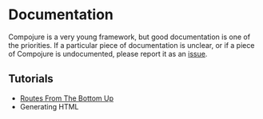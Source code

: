 # Documentation

Compojure is a very young framework, but good documentation is one of the
priorities. If a particular piece of documentation is unclear, or if a piece of
Compojure is undocumented, please report it as an
[issue](http://github.com/weavejester/compojure.org/issues).

## Tutorials

* [Routes From The Bottom Up](/documentation/routes-from-the-bottom-up)
* Generating HTML
